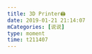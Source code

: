 ```yaml
---
title: 3D Printer🖨️
date: 2019-01-21 21:14:07
mCategories: [说说]
type: moment
time: t211407
---
```


<div id="pics-20190121211407"></div>

<script src="/lib/moment/pics.js"></script>
<script>
var data = [
    {"link": "2019-01-21_000000.jpeg", "type": "shuoshuo"}
];
picsRender(data, "pics-20190121211407");
</script>
